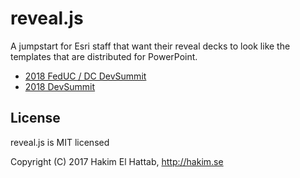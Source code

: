# reveal.js

A jumpstart for Esri staff that want their reveal decks to look like the templates that are distributed for PowerPoint.

* [2018 FedUC / DC DevSummit](https://esri.github.io/esri-reveal-js/feduc-2018.html)
* [2018 DevSummit](https://esri.github.io/esri-reveal-js/devsummit-2018.html)

## License

reveal.js is MIT licensed

Copyright (C) 2017 Hakim El Hattab, http://hakim.se
